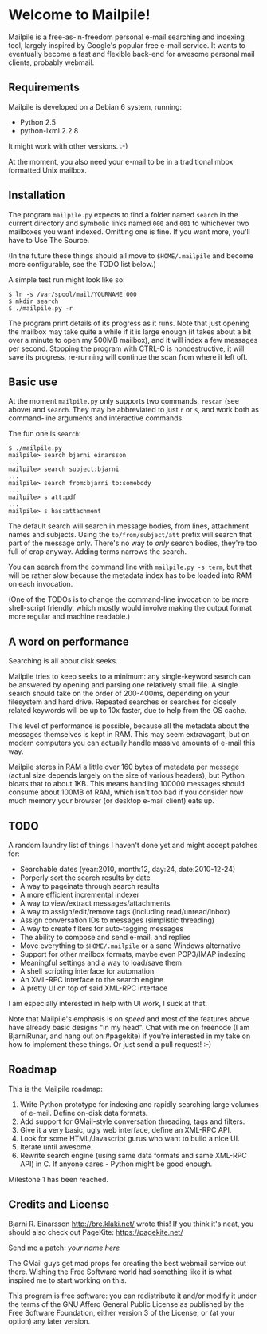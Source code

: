 # Welcome to Mailpile! #

Mailpile is a free-as-in-freedom personal e-mail searching and indexing
tool, largely inspired by Google's popular free e-mail service.  It wants
to eventually become a fast and flexible back-end for awesome personal
mail clients, probably webmail.


## Requirements ##

Mailpile is developed on a Debian 6 system, running:

   * Python 2.5
   * python-lxml 2.2.8

It might work with other versions. :-)

At the moment, you also need your e-mail to be in a traditional mbox
formatted Unix mailbox.


## Installation ##

The program `mailpile.py` expects to find a folder named `search` in the
current directory and symbolic links named `000` and `001` to whichever
two mailboxes you want indexed.  Omitting one is fine.  If you want more,
you'll have to Use The Source.

(In the future these things should all move to `$HOME/.mailpile` and
become more configurable, see the TODO list below.)

A simple test run might look like so:

    $ ln -s /var/spool/mail/YOURNAME 000
    $ mkdir search
    $ ./mailpile.py -r

The program print details of its progress as it runs.  Note that just
opening the mailbox may take quite a while if it is large enough (it
takes about a bit over a minute to open my 500MB mailbox), and it will
index a few messages per second.  Stopping the program with CTRL-C is
nondestructive, it will save its progress, re-running will continue the
scan from where it left off.


## Basic use ##

At the moment `mailpile.py` only supports two commands, `rescan` (see
above) and `search`.  They may be abbreviated to just `r` or `s`, and
work both as command-line arguments and interactive commands.

The fun one is `search`:

    $ ./mailpile.py
    mailpile> search bjarni einarsson
    ...
    mailpile> search subject:bjarni
    ...
    mailpile> search from:bjarni to:somebody
    ...
    mailpile> s att:pdf
    ...
    mailpile> s has:attachment

The default search will search in message bodies, from lines, attachment
names and subjects.  Using the `to/from/subject/att` prefix will search
that part of the message only.  There's no way to *only* search bodies,
they're too full of crap anyway.  Adding terms narrows the search.

You can search from the command line with `mailpile.py -s term`,
but that will be rather slow because the metadata index has to be
loaded into RAM on each invocation.

(One of the TODOs is to change the command-line invocation to be
more shell-script friendly, which mostly would involve making the
output format more regular and machine readable.)


## A word on performance ##

Searching is all about disk seeks.

Mailpile tries to keep seeks to a minimum: any single-keyword search can
be answered by opening and parsing one relatively small file.  A single
search should take on the order of 200-400ms, depending on your filesystem
and hard drive.  Repeated searches or searches for closely related keywords
will be up to 10x faster, due to help from the OS cache.

This level of performance is possible, because all the metadata about the
messages themselves is kept in RAM.  This may seem extravagant, but on
modern computers you can actually handle massive amounts of e-mail this way.

Mailpile stores in RAM a little over 160 bytes of metadata per message
(actual size depends largely on the size of various headers), but Python
bloats that to about 1KB.  This means handling 100000 messages should
consume about 100MB of RAM, which isn't too bad if you consider how much
memory your browser (or desktop e-mail client) eats up.


## TODO ##

A random laundry list of things I haven't done yet and might accept
patches for:

   * Searchable dates (year:2010, month:12, day:24, date:2010-12-24)
   * Porperly sort the search results by date
   * A way to pageinate through search results
   * A more efficient incremental indexer
   * A way to view/extract messages/attachments
   * A way to assign/edit/remove tags (including read/unread/inbox)
   * Assign conversation IDs to messages (simplistic threading)
   * A way to create filters for auto-tagging messages
   * The ability to compose and send e-mail, and replies
   * Move everything to `$HOME/.mailpile` or a sane Windows alternative
   * Support for other mailbox formats, maybe even POP3/IMAP indexing
   * Meaningful settings and a way to load/save them
   * A shell scripting interface for automation
   * An XML-RPC interface to the search engine
   * A pretty UI on top of said XML-RPC interface

I am especially interested in help with UI work, I suck at that.

Note that Mailpile's emphasis is on *speed* and most of the features
above have already basic designs "in my head".  Chat with me on freenode
(I am BjarniRunar, and hang out on #pagekite) if you're interested in
my take on how to implement these things. Or just send a pull request! :-)


## Roadmap ##

This is the Mailpile roadmap:

   1. Write Python prototype for indexing and rapidly searching large
      volumes of e-mail. Define on-disk data formats.
   2. Add support for GMail-style conversation threading, tags and filters.
   3. Give it a very basic, ugly web interface, define an XML-RPC API.
   4. Look for some HTML/Javascript gurus who want to build a nice UI.
   5. Iterate until awesome.
   6. Rewrite search engine (using same data formats and same XML-RPC API)
      in C. If anyone cares - Python might be good enough.

Milestone 1 has been reached.


## Credits and License ##

Bjarni R. Einarsson <http://bre.klaki.net/> wrote this!  If you think
it's neat, you should also check out PageKite: <https://pagekite.net/>

Send me a patch: *your name here*

The GMail guys get mad props for creating the best webmail service out
there.  Wishing the Free Software world had something like it is what
inspired me to start working on this.

This program is free software: you can redistribute it and/or modify it
under the terms of the  GNU  Affero General Public License as published
by the Free Software Foundation, either version 3 of the License, or (at
your option) any later version.

